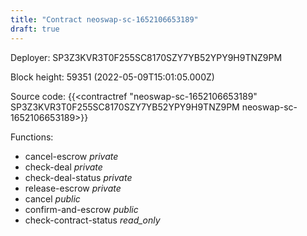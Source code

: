 ```yaml
---
title: "Contract neoswap-sc-1652106653189"
draft: true
---
```

Deployer: SP3Z3KVR3T0F255SC8170SZY7YB52YPY9H9TNZ9PM


 



Block height: 59351 (2022-05-09T15:01:05.000Z)

Source code: {{<contractref "neoswap-sc-1652106653189" SP3Z3KVR3T0F255SC8170SZY7YB52YPY9H9TNZ9PM neoswap-sc-1652106653189>}}

Functions:

* cancel-escrow _private_
* check-deal _private_
* check-deal-status _private_
* release-escrow _private_
* cancel _public_
* confirm-and-escrow _public_
* check-contract-status _read_only_
